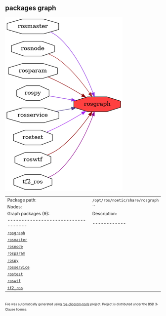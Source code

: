 <!--
File was automatically generated using 'ros-diagram-tools' project.
Project is distributed under the BSD 3-Clause license.
-->

## packages graph

[![rosgraph](rosgraph.png "rosgraph")](rosgraph.png)

|     |     |
| --- | --- |
| Package path: | `/opt/ros/noetic/share/rosgraph` |
| Nodes: | `` |
| Graph packages (9): | Description: |
| ----------------------------------- | ------------ |
| [`rosgraph`](rosgraph.html) |  |
| [`rosmaster`](rosmaster.html) |  |
| [`rosnode`](rosnode.html) |  |
| [`rosparam`](rosparam.html) |  |
| [`rospy`](rospy.html) |  |
| [`rosservice`](rosservice.html) |  |
| [`rostest`](rostest.html) |  |
| [`roswtf`](roswtf.html) |  |
| [`tf2_ros`](tf2_ros.html) |  |


</br>
<font size="1">
File was automatically generated using <a href="https://github.com/anetczuk/ros-diagram-tools"><i>ros-diagram-tools</i></a> project.
Project is distributed under the BSD 3-Clause license.
</font>
